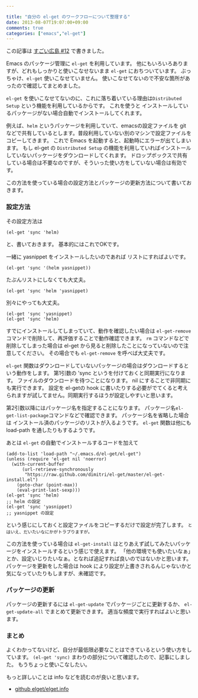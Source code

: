 ```yaml
---

title: "自分の el-get のワークフローについて整理する"
date: 2013-08-07T19:07:00+09:00
comments: true
categories: ["emacs","el-get"]
---
```


この記事は [すごい広島 #12](http://great-h.github.io/events/event-012.html) で書きました。

Emacs のパッケージ管理に `el-get` を利用しています。
他にもいろいろありますが、どれもしっかりと使いこなせないまま `el-get` におちついています。
ぶっちゃけ、`el-get` 使いこなせていません。
使いこなせてないので不安な箇所があったので確認してまとめました。

`el-get` を使いこなせてないのに、これに落ち着いている理由は`Distributed Setup` という機能を利用しているからです。
これを使うと インストールしているパッケージがない場合自動でインストールしてくれます。

例えば、`helm` というパッケージを利用していて、emacsの設定ファイルを git などで共有しているとします。普段利用していない別のマシンで設定ファイルをコピーしてきます。
これで Emacs を起動すると、起動時にエラーが出てしまいます。
もし el-get の `Distributed Setup` の機能を利用していればインストールしていないパッケージをダウンロードしてくれます。
ドロップボックスで共有している場合は不要なのですが、そういった使い方をしていない場合は有効です。

この方法を使っている場合の設定方法とパッケージの更新方法について書いておきます。

### 設定方法

その設定方法は

```common-lisp
(el-get 'sync 'helm)
```

と、書いておきます。
基本的にはこれでOKです。

一緒に yasnippet をインストールしたいのであれば リストにすればよいです。

```common-lisp
(el-get 'sync '(helm yasnippet))
```

たぶんリストにしなくても大丈夫。

```common-lisp
(el-get 'sync 'helm 'yasnippet)
```

別々にやっても大丈夫。

```common-lisp
(el-get 'sync 'yasnippet)
(el-get 'sync 'helm)
```

すでにインストールしてしまっていて、動作を確認したい場合は `el-get-remove`コマンドで削除して、再評価することで動作確認できます。
`rm` コマンドなどで削除してしまった場合は el-get から見ると削除したことになっていないので注意してください。
その場合でも `el-get-remove` を呼べば大丈夫です。

`el-get` 関数はダウンロードしていないパッケージの場合はダウンロードするという動作をします。
第1引数の 'sync というを付けておくと同期実行になります。
ファイルのダウンロードを待つことになります。
nil にすることで非同期にも実行できます。
設定を el-getの hook に書いたりする必要がでてくると考えられますが試してません。同期実行するほうが設定しやすいと思います。

第2引数以降にはパッケージ名を指定することになります。
パッケージ名`el-get-list-package`コマンドなどで確認できます。
パッケージ名を省略した場合は インストール済のパッケージのリストが入るようです。
`el-get` 関数は他にも load-path を通したりもするようです。

あとは `el-get` の自動でインストールするコードを加えて

```common-lisp
(add-to-list 'load-path "~/.emacs.d/el-get/el-get")
(unless (require 'el-get nil 'noerror)
  (with-current-buffer
      (url-retrieve-synchronously
       "https://raw.github.com/dimitri/el-get/master/el-get-install.el")
    (goto-char (point-max))
    (eval-print-last-sexp)))
(el-get 'sync 'helm)
;; helm の設定
(el-get 'sync 'yasnippet)
;; yasnippet の設定
```

という感じにしておくと設定ファイルをコピーするだけで設定が完了します。
<small>とはいえ、だいたいなにかがトラブりますが。</small>

この方法を使っている場合は `el-get-install` はとりあえず試してみたいパッケージをインストールするという感じで使えます。
「他の環境でも使いたいなぁ」とか、設定いじりたいなぁ。となれば追記すれば良いのではないかと思います。
パッケージを更新をした場合は hook により設定が上書きされるんじゃないかと気になっていたりもしますが、未確認です。

### パッケージの更新

パッケージの更新するには `el-get-update` でパッケージごとに更新するか、
`el-get-update-all` でまとめて更新できます。
適当な頻度で実行すればよいと思います。

### まとめ

よくわかってないけど、自分が最低限必要なことはできているという使い方をしています。
`(el-get 'sync)` まわりの部分について確認したので、記事にしました。
もうちょっと使いこなしたい。

もっと詳しいことは info などを読むのが良いと思います。

* [github elget/elget.info](https://github.com/dimitri/el-get/blob/4.stable/el-get.info)

